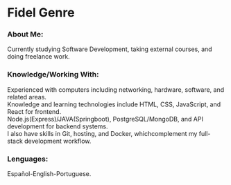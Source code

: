 <html>		

 <tittle> 
 <h1>
	 Fidel Genre
 </h1> 
 </tittle> 

<h3>
About Me:
</h3>

<body>
	
<p>
Currently studying Software Development, taking external courses, and doing freelance work.
</p>

<h3>
Knowledge/Working With:
</h3>

<P>	
Experienced with computers including networking, hardware, software, and related areas.<br>
Knowledge and learning technologies include HTML, CSS, JavaScript, and React for frontend.<br>
Node.js(Express)/JAVA(Springboot), PostgreSQL/MongoDB, and API development for backend systems.<br>
I also have skills in Git, hosting, and Docker, whichcomplement my full-stack development workflow.
</P>

<h3>
Lenguages:
</h3>

<P>
Español-English-Portuguese.
</p>

</body>
</html>
